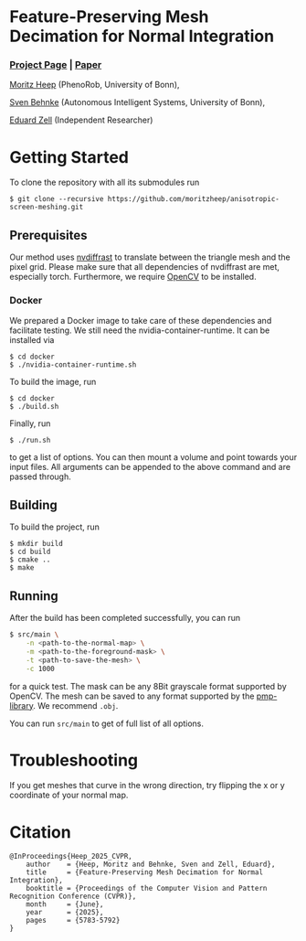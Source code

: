 # Feature-Preserving Mesh Decimation for Normal Integration
### [Project Page](https://moritzheep.github.io/anisotropic-screen-meshing/) | [Paper](https://arxiv.org/abs/2504.00867)


[Moritz Heep](https://moritzheep.github.io/) (PhenoRob, University of Bonn),

[Sven Behnke](https://www.ais.uni-bonn.de/behnke/) (Autonomous Intelligent Systems, University of Bonn),

[Eduard Zell](http://www.eduardzell.com/) (Independent Researcher)

# Getting Started
To clone the repository with all its submodules run
```Shell
$ git clone --recursive https://github.com/moritzheep/anisotropic-screen-meshing.git
```

## Prerequisites
Our method uses [nvdiffrast](https://github.com/NVlabs/nvdiffrast) to translate between the triangle mesh and the pixel grid. Please make sure that all dependencies of nvdiffrast are met, especially torch. Furthermore, we require [OpenCV](https://opencv.org/) to be installed.
### Docker
We prepared a Docker image to take care of these dependencies and facilitate testing. We still need the nvidia-container-runtime. It can be installed via
```Shell
$ cd docker
$ ./nvidia-container-runtime.sh
```
To build the image, run
```Shell
$ cd docker
$ ./build.sh
```
Finally, run
```Shell
$ ./run.sh
```
to get a list of options. You can then mount a volume and point towards your input files. All arguments can be appended to the above command and are passed through.
## Building
To build the project, run
```Shell
$ mkdir build
$ cd build
$ cmake ..
$ make
```

## Running
After the build has been completed successfully, you can run
```sh
$ src/main \
    -n <path-to-the-normal-map> \
    -m <path-to-the-foreground-mask> \
    -t <path-to-save-the-mesh> \
    -c 1000
```
for a quick test. The mask can be any 8Bit grayscale format supported by OpenCV. The mesh can be saved to any format supported by the [pmp-library](https://github.com/pmp-library/pmp-library). We recommend `.obj`.

You can run `src/main` to get of full list of all options.

# Troubleshooting
If you get meshes that curve in the wrong direction, try flipping the x or y coordinate of your normal map.

# Citation
```
@InProceedings{Heep_2025_CVPR,
    author    = {Heep, Moritz and Behnke, Sven and Zell, Eduard},
    title     = {Feature-Preserving Mesh Decimation for Normal Integration},
    booktitle = {Proceedings of the Computer Vision and Pattern Recognition Conference (CVPR)},
    month     = {June},
    year      = {2025},
    pages     = {5783-5792}
}
```
